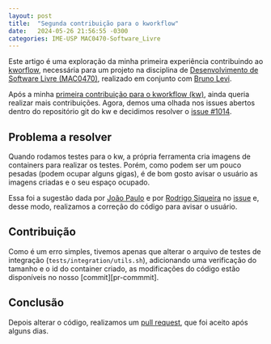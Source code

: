 ```yaml
---
layout: post
title:  "Segunda contribuição para o kworkflow"
date:   2024-05-26 21:56:55 -0300
categories: IME-USP MAC0470-Software_Livre
---
```

Este artigo é uma exploração da minha primeira experiência contribuindo ao [kworflow][kw-git], necessária para um projeto na disciplina de [Desenvolvimento de Software Livre (MAC0470)][MAC0470], realizado em conjunto com [Bruno Levi][bruno-blog].

Após a minha [primeira contribuição para o kworkflow (kw)][first-kw-post], ainda queria realizar mais contribuições. Agora, demos uma olhada nos issues abertos dentro do repositório git do kw e decidimos resolver o [issue #1014][issue-1014].
 
## Problema a resolver
Quando rodamos testes para o kw, a própria ferramenta cria imagens de containers para realizar os testes. Porém, como podem ser um pouco pesadas (podem ocupar alguns gigas), é de bom gosto avisar o usuário as imagens criadas e o seu espaço ocupado.

Essa foi a sugestão dada por [João Paulo][jppaulo06-git] e por [Rodrigo Siqueira][siqueira-git] no [issue][issue-1014] e, desse modo, realizamos a correção do código para avisar o usuário.

## Contribuição
Como é um erro simples, tivemos apenas que alterar o arquivo de testes de integração (`tests/integration/utils.sh`), adicionando uma verificação do tamanho e o id do container criado, as modificações do código estão disponíveis no nosso [commit][pr-commmit].

## Conclusão

Depois alterar o código, realizamos um [pull request][pull-request], que foi aceito após alguns dias.

[kw-git]: https://github.com/kworkflow/kworkflow
[MAC0470]: https://uspdigital.usp.br/jupiterweb/obterDisciplina?nomdis=&sgldis=MAC0470
[bruno-blog]: https://brunorlevi.github.io/
[first-kw-post]: https://luccaaxx.github.io/posts/primeira-contribuicao-software-livre/
[issue-1014]: https://github.com/kworkflow/kworkflow/issues/1014
[jppaulo06-git]: https://github.com/jppaulo06
[siqueira-git]: https://github.com/rodrigosiqueira
[pr-commit]: https://github.com/BrunoRLevi/kworkflow/commit/cf35f113b0ee1b604a13e31d5a7211f36b7dbf2b
[pull-request]: https://github.com/kworkflow/kworkflow/pull/1112
